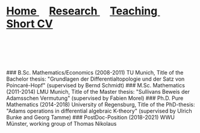 <h1>
  <a href="https://c-schrade.github.io">
    Home 
  </a>
  &nbsp; &nbsp;
  <a href="https://c-schrade.github.io/Research">
    Research 
  </a>
  &nbsp; &nbsp;
  <a href="https://c-schrade.github.io/Teaching">
    Teaching 
  </a>
  &nbsp; &nbsp;
  <a href="https://c-schrade.github.io/ShortCV">
    Short CV
  </a>
</h1>  
<br />
<br />
<br />
<br />
<br />
### B.Sc. Mathematics/Economics (2008-2011)
TU Munich, Title of the Bachelor thesis: "Grundlagen der Differentialtopologie und der Satz von Poincar&eacute;-Hopf" (supervised by Bernd Schmidt)
### M.Sc. Mathematics (2011-2014)
LMU Munich, Title of the Master thesis: "Sullivans Beweis der Adamsschen Vermutung" (supervised by Fabien Morel)
### Ph.D. Pure Mathematics (2014-2018)
University of Regensburg, Title of the PhD-thesis: "Adams operations in differential algebraic K-theory" (supervised by Ulrich Bunke and Georg Tamme)
### PostDoc-Position (2018-2021)
WWU Münster, working group of Thomas Nikolaus



